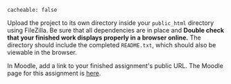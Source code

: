 ```
cacheable: false
```

Upload the project to its own directory inside your `public_html` directory using FileZilla. Be sure that all dependencies are in place and **Double check that your finished work displays properly in a browser online.** The directory should include the completed `README.txt`, which should also be viewable in the browser.

In Moodle, add a link to your finished assignment's public URL.
The Moodle page for this assignment is [here](https://moodle.pugetsound.edu/moodle/mod/assign/view.php?id=340424).
